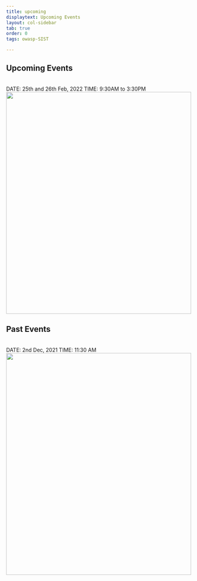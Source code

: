 ```yaml
---
title: upcoming
displaytext: Upcoming Events
layout: col-sidebar
tab: true
order: 0
tags: owasp-SIST

---
```


## Upcoming Events
<br>DATE: 25th and 26th Feb, 2022
TIME: 9:30AM to 3:30PM<br>
<img src="https://github.com/OWASP/www-chapter-sathyabama-institute-of-science-and-technology/blob/main/assets/images/d1fb40fc-7cb1-45e9-88ec-01a753fcb5a2.jpg" width="500" height="600"> 


## Past Events

<br>DATE: 2nd Dec, 2021
TIME: 11:30 AM<br>
<img src="https://raw.githubusercontent.com/OWASP/www-chapter-sathyabama-institute-of-science-and-technology/main/assets/images/OWASP%20POSTER.jpg" width="500" height="600"> 


